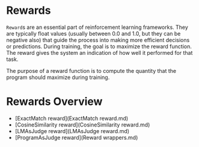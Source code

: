 # Rewards

`Reward`s are an essential part of reinforcement learning frameworks. 
They are typically float values (usually between 0.0 and 1.0, but they can be 
negative also) that guide the process into making more efficient decisions or 
predictions. During training, the goal is to maximize the reward function. 
The reward gives the system an indication of how well it performed for that task.

The purpose of a reward function is to compute the quantity that the program should maximize during training.

# Rewards Overview

- [ExactMatch reward](ExactMatch reward.md)
- [CosineSimilarity reward](CosineSimilarity reward.md)
- [LMAsJudge reward](LMAsJudge reward.md)
- [ProgramAsJudge reward](Reward wrappers.md)